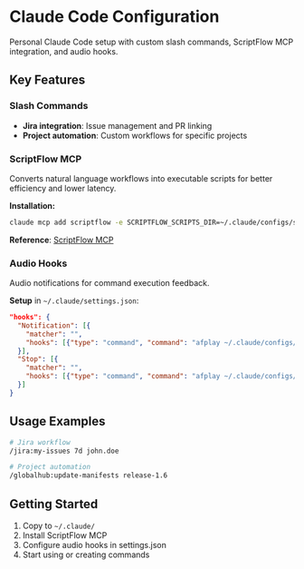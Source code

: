 # Claude Code Configuration

Personal Claude Code setup with custom slash commands, ScriptFlow MCP integration, and audio hooks.

## Key Features

### Slash Commands

- **Jira integration**: Issue management and PR linking
- **Project automation**: Custom workflows for specific projects

### ScriptFlow MCP

Converts natural language workflows into executable scripts for better efficiency and lower latency.

**Installation:**

```bash
claude mcp add scriptflow -e SCRIPTFLOW_SCRIPTS_DIR=~/.claude/configs/scriptflow -- npx -y scriptflow-mcp
```

**Reference**: [ScriptFlow MCP](https://github.com/yanmxa/scriptflow-mcp)

### Audio Hooks

Audio notifications for command execution feedback.

**Setup** in `~/.claude/settings.json`:

```json
"hooks": {
  "Notification": [{
    "matcher": "",
    "hooks": [{"type": "command", "command": "afplay ~/.claude/configs/hooks/notifications/confirm.mp3"}]
  }],
  "Stop": [{
    "matcher": "",
    "hooks": [{"type": "command", "command": "afplay ~/.claude/configs/hooks/notifications/success.mp3"}]
  }]
}
```

## Usage Examples

```bash
# Jira workflow
/jira:my-issues 7d john.doe

# Project automation
/globalhub:update-manifests release-1.6
```

## Getting Started

1. Copy to `~/.claude/`
2. Install ScriptFlow MCP
3. Configure audio hooks in settings.json
4. Start using or creating commands
